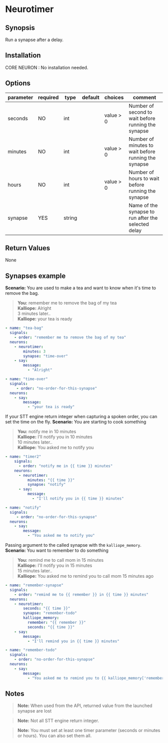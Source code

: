 # Neurotimer

## Synopsis

Run a synapse after a delay.

## Installation

CORE NEURON : No installation needed. 

## Options

| parameter            | required | type   | default | choices   | comment                                                      |
|----------------------|----------|--------|---------|-----------|--------------------------------------------------------------|
| seconds              | NO       | int    |         | value > 0 | Number of second to wait before running the synapse          |
| minutes              | NO       | int    |         | value > 0 | Number of minutes to wait before running the synapse         |
| hours                | NO       | int    |         | value > 0 | Number of hours to wait before running the synapse           |
| synapse              | YES      | string |         |           | Name of the synapse to run after the selected delay          |

## Return Values

None

## Synapses example


**Scenario:** You are used to make a tea and want to know when it's time to remove the bag.
> **You:** remember me to remove the bag of my tea<br>
**Kalliope:** Alright<br>
3 minutes later..<br>
**Kalliope:** your tea is ready

```yml
- name: "tea-bag"
  signals:
    - order: "remember me to remove the bag of my tea"
  neurons:
    - neurotimer:
        minutes: 3
        synapse: "time-over"
    - say:
        message:
          - "Alright"

- name: "time-over"
  signals:
     - order: "no-order-for-this-synapse"
  neurons:
    - say:
        message:
          - "your tea is ready" 
```

If your STT engine return integer when capturing a spoken order, you can set the time on the fly.
**Scenario:** You are starting to cook something
> **You:** notify me in 10 minutes<br>
**Kalliope:** I'll notify you in 10 minutes<br>
10 minutes later..<br>
**Kalliope:** You asked me to notify you

```yml
- name: "timer2"
    signals:
      - order: "notify me in {{ time }} minutes"
    neurons:
      - neurotimer:
          minutes: "{{ time }}"
          synapse: "notify"
      - say:
          message:
            - "I'll notify you in {{ time }} minutes"

- name: "notify"
  signals:
     - order: "no-order-for-this-synapse"
  neurons:
    - say:
        message:
          - "You asked me to notify you" 
```

Passing argument to the called synapse with the `kalliope_memory`.
**Scenario:** You want to remember to do something
> **You:** remind me to call mom in 15 minutes<br>
**Kalliope:** I'll notify you in 15 minutes<br>
15 minutes later..<br>
**Kalliope:** You asked me to remind you to call mom 15 minutes ago
```yml
- name: "remember-synapse"
  signals:
    - order: "remind me to {{ remember }} in {{ time }} minutes"
  neurons:
    - neurotimer:
        seconds: "{{ time }}"
        synapse: "remember-todo"
        kalliope_memory:
          remember: "{{ remember }}"
          seconds: "{{ time }}"
    - say:
        message:
          - "I'll remind you in {{ time }} minutes"

- name: "remember-todo"
  signals:
    - order: "no-order-for-this-synapse"
  neurons:
    - say:
        message:
          - "You asked me to remind you to {{ kalliope_memory['remember'] }} {{ kalliope_memory['time'] }} minutes ago"
```


## Notes

> **Note:** When used from the API, returned value from the launched synapse are lost

> **Note:** Not all STT engine return integer.

> **Note:** You must set at least one timer parameter (seconds or minutes or hours). You can also set them all.